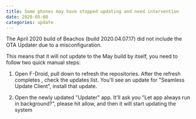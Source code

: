 ```yaml
---
title: Some phones may have stopped updating and need intervention
date: 2020-05-08
categories: update
---
```


The April 2020 build of Beachos (build 2020.04.07.17) did not include the OTA Updater due to a misconfiguration.

This means that it will not update to the May build by itself, you need to follow two quick manual steps:

1) Open F-Droid, pull down to refresh the repositories. After the refresh completes , check the updates list. You'll see an update for "Seamless Update Client", install that update.

2) Open the newly updated "Updater" app. It'll ask you "Let app always run in background?", please hit allow, and then it will start updating the system
